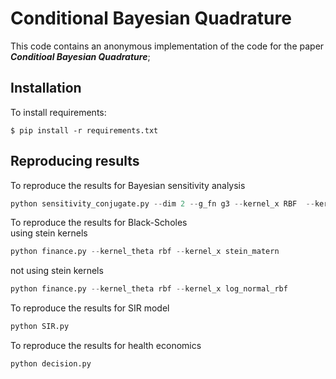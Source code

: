 # Conditional Bayesian Quadrature

This code contains an anonymous implementation of the code for the paper **_Conditioal Bayesian Quadrature_**;

## Installation

To install requirements:
```setup
$ pip install -r requirements.txt
```

## Reproducing results
To reproduce the results for Bayesian sensitivity analysis
```python
python sensitivity_conjugate.py --dim 2 --g_fn g3 --kernel_x RBF  --kernel_theta Matern
```

To reproduce the results for Black-Scholes\
using stein kernels
```python
python finance.py --kernel_theta rbf --kernel_x stein_matern
```

not using stein kernels
```python
python finance.py --kernel_theta rbf --kernel_x log_normal_rbf
```

To reproduce the results for SIR model
```python
python SIR.py
```

To reproduce the results for health economics 
```python
python decision.py
```